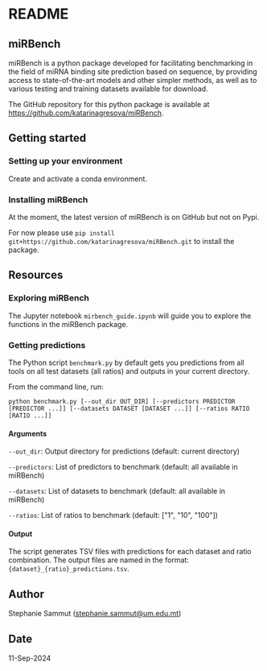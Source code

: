 # README

## miRBench
miRBench is a python package developed for facilitating benchmarking in the field of miRNA binding site prediction based on sequence, by providing access to state-of-the-art models and other simpler methods, as well as to various testing and training datasets available for download. 

The GitHub repository for this python package is available at https://github.com/katarinagresova/miRBench. 

## Getting started

### Setting up your environment
Create and activate a conda environment. 

### Installing miRBench
At the moment, the latest version of miRBench is on GitHub but not on Pypi. 

For now please use `pip install git+https://github.com/katarinagresova/miRBench.git` to install the package. 

## Resources

### Exploring miRBench
The Jupyter notebook `mirbench_guide.ipynb` will guide you to explore the functions in the miRBench package. 

### Getting predictions
The Python script `benchmark.py` by default gets you predictions from all tools on all test datasets (all ratios) and outputs in your current directory. 

From the command line, run:

`python benchmark.py [--out_dir OUT_DIR] [--predictors PREDICTOR [PREDICTOR ...]] [--datasets DATASET [DATASET ...]] [--ratios RATIO [RATIO ...]]`

#### Arguments
`--out_dir`: Output directory for predictions (default: current directory)

`--predictors`: List of predictors to benchmark (default: all available in miRBench)

`--datasets`: List of datasets to benchmark (default: all available in miRBench)

`--ratios`: List of ratios to benchmark (default: ["1", "10", "100"])

#### Output
The script generates TSV files with predictions for each dataset and ratio combination. The output files are named in the format: `{dataset}_{ratio}_predictions.tsv`. 

## Author
Stephanie Sammut (stephanie.sammut@um.edu.mt)

## Date
11-Sep-2024
